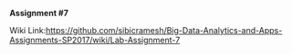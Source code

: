 **Assignment #7**

Wiki Link:https://github.com/sibicramesh/Big-Data-Analytics-and-Apps-Assignments-SP2017/wiki/Lab-Assignment-7
